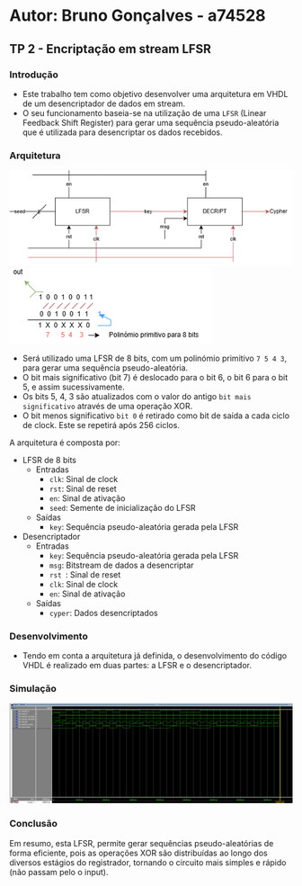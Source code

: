 # Autor: Bruno Gonçalves - a74528

## TP 2 - Encriptação em stream LFSR

### Introdução
- Este trabalho tem como objetivo desenvolver uma arquitetura em VHDL de um desencriptador de dados em stream. 
- O seu funcionamento baseia-se na utilização de uma `LFSR` (Linear Feedback Shift Register) para gerar uma sequência pseudo-aleatória que é utilizada para desencriptar os dados recebidos.

### Arquitetura

![Architecture](./images/TP2.png)
![Architecture](./images/count.png)

- Será utilizado uma LFSR de 8 bits, com um polinómio primitivo `7 5 4 3`, para gerar uma sequência pseudo-aleatória.
- O bit mais significativo (bit 7) é deslocado para o bit 6, o bit 6 para o bit 5, e assim sucessivamente.
- Os bits 5, 4, 3 são atualizados com o valor do antigo `bit mais significativo` através de uma operação XOR.
- O bit menos significativo `bit 0` é retirado como bit de saída a cada ciclo de clock. Este se repetirá após 256 ciclos.

A arquitetura é composta por:
  - LFSR de 8 bits
    - Entradas
        - `clk`: Sinal de clock
        - `rst`: Sinal de reset
        - `en`: Sinal de ativação
        - `seed`: Semente de inicialização do LFSR
    - Saídas
        - `key`: Sequência pseudo-aleatória gerada pela LFSR
  - Desencriptador
    - Entradas
        - `key`: Sequência pseudo-aleatória gerada pela LFSR
        - `msg`: Bitstream de dados a desencriptar
        - `rst `: Sinal de reset
        - `clk`: Sinal de clock
        - `en`: Sinal de ativação
    - Saídas
        - `cyper`: Dados desencriptados

### Desenvolvimento
- Tendo em conta a arquitetura já definida, o desenvolvimento do código VHDL é realizado em duas partes: a LFSR e o desencriptador.

### Simulação
![Waveform Simulação](./images/waveform.png)

### Conclusão
Em resumo, esta LFSR, permite gerar sequências pseudo-aleatórias de forma eficiente, pois as operações XOR são distribuídas ao longo dos diversos estágios do registrador, tornando o circuito mais simples e rápido (não passam pelo o input).

